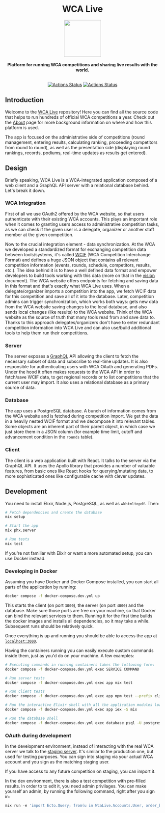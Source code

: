 <h1 align="center">WCA Live</h1>
<div align="center">
  <img height="120" src="client/public/favicon.png" />
</div>
<br />
<div align="center">
  <strong>
    Platform for running WCA competitions and sharing live results with the world.
  </strong>
</div>
<br />
<div align="center">

  [![Actions Status](https://github.com/thewca/wca-live/workflows/Test/badge.svg)](https://github.com/thewca/wca-live/actions)
  [![Actions Status](https://github.com/thewca/wca-live/workflows/Deploy/badge.svg)](https://github.com/thewca/wca-live/actions)

</div>

## Introduction


Welcome to the [WCA Live](https://live.worldcubeassociation.org) repository!
Here you can find all the source code that helps to run hundreds of official
WCA competitions a year. Check out the [About](https://live.worldcubeassociation.org/about)
page for more background information on where and how this platform is used.

The app is focused on the administrative side of competitions (round management,
entering results, calculating ranking, proceeding competitors from round to round),
as well as the presentation side (displaying round rankings, records, podiums,
real-time updates as results get entered).

## Design

Briefly speaking, WCA Live is a WCA-integrated application composed of a web
client and a GraphQL API server with a relational database behind. Let's break
it down.

### WCA Integration

First of all we use OAuth2 offered by the WCA website, so that users authenticate
with their existing WCA accounts. This plays an important role when it comes to
granting users access to administrative competition tasks, as we can check if the
given user is a delegate, organizer or another staff member at the given competition.

Now to the crucial integration element - data synchronization. At the WCA we developed
a standardized format for exchanging competition data between tools/systems, it's
called [WCIF](https://github.com/thewca/wcif/blob/master/specification.md) (WCA Competition Interchange Format)
and defines a huge JSON object that contains all relevant competition information
(events, rounds, schedule, competitors, results, etc.). The idea behind it is to
have a well defined data format and empower developers to build tools working with
this data (more on that in the [vision](https://github.com/thewca/wcif/blob/master/vision.md)
document). The WCA website offers endpoints for fetching and saving data in this
format and that's exactly what WCA Live uses. When a delegate/organizer imports a
competition into the app, we fetch WCIF data for this competition and save all of
it into the database. Later, competition admins can trigger synchronization, which
works both ways: gets new data from the WCA website saving changes to the local
database, and also sends local changes (like results) to the WCA website. Think of
the WCA website as the source of truth that many tools read from and save data to.
Thanks to this approach delegates/organizers don't have to enter redundant competition
information into WCA Live and can also use/build additional tools to help them run
their competitions.

### Server

The server exposes a [GraphQL](https://graphql.org) API allowing the client to fetch
the necessary subset of data and subscribe to real-time updates. It is also responsible
for authenticating users with WCA OAuth and generating PDFs. Under the hood it often
makes requests to the WCA API in order to fetch/save WCIF data, to get regional records
or to list competitions that the current user may import. It also uses a relational
database as a primary source of data.

### Database

The app uses a PostgreSQL database. A bunch of information comes from the WCA website
and is fetched during competition import. We get the data in a heavily nested WCIF
format and we decompose it into relevant tables. Some objects are an inherent part
of their parent object, in which case we just store them in a JSON column (for example
time limit, cutoff and advancement condition in the `rounds` table).

### Client

The client is a web application built with React. It talks to the server via the
GraphQL API. It uses the Apollo library that provides a number of valuable features,
from basic ones like React hooks for querying/mutating data, to more sophisticated
ones like configurable cache with clever updates.

## Development

You need to install Elixir, Node.js, PostgreSQL, as well as `wkhtmltopdf`. Then:

```sh
# Fetch dependencies and create the database
mix setup

# Start the app
mix phx.server

# Run tests
mix test
```

If you're not familiar with Elixir or want a more automated setup, you can use
Docker instead.

### Developing in Docker

Assuming you have Docker and Docker Compose installed, you can start all parts
of the application by running:

```sh
docker compose -f docker-compose.dev.yml up
```

This starts the client (on port `3000`), the server (on port `4000`) and the database.
Make sure those ports are free on your machine, so that Docker can bind the relevant
services to them. Running it for the first time builds the docker images and installs
all dependencies, so it may take a while. Subsequent runs should be relatively quick.

Once everything is up and running you should be able to access the app at
[`localhost:3000`](http://localhost:3000).

Having the containers running you can easily execute custom commands inside them,
just as you'd do on your machine. A few examples:

```sh
# Executing commands in running containers takes the following form:
docker compose -f docker-compose.dev.yml exec SERVICE COMMAND

# Run server tests
docker compose -f docker-compose.dev.yml exec app mix test

# Run client tests
docker compose -f docker-compose.dev.yml exec app npm test --prefix client

# Run the interactive Elixir shell with all the application modules loaded
docker compose -f docker-compose.dev.yml exec app iex -S mix

# Run the database shell
docker compose -f docker-compose.dev.yml exec database psql -U postgres wca_live_dev
```

### OAuth during development

In the development environment, instead of interacting with the real WCA server we
talk to the [staging server](https://staging.worldcubeassociation.org). It's similar
to the production one, but used for testing purposes. You can sign into staging via
your actual WCA account and you sign as the matching staging user.

If you have access to any future competition on staging, you can import it.

In the dev environment, there is also a test competition with pre-filled results.
In order to to edit it, you need admin privilages. You can make yourself an admin,
by running the following command, right after you sign in:

```elixir
mix run -e 'import Ecto.Query; from(u in WcaLive.Accounts.User, order_by: [desc: u.updated_at], limit: 1) |> WcaLive.Repo.one!() |> Ecto.Changeset.change(wca_teams: ["wst"]) |> WcaLive.Repo.update!()'
```
